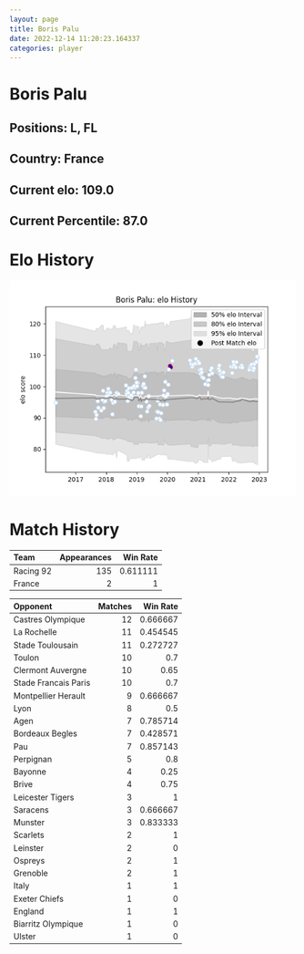 ```yaml
---  
layout: page  
title: Boris Palu  
date: 2022-12-14 11:20:23.164337  
categories: player  
---
```

# Boris Palu

## Positions: L, FL

## Country: France

## Current elo: 109.0

## Current Percentile: 87.0

# Elo History


![elo history](history_BorisPalu.png)
# Match History


| Team      |   Appearances |   Win Rate |
|:----------|--------------:|-----------:|
| Racing 92 |           135 |   0.611111 |
| France    |             2 |   1        |

| Opponent             |   Matches |   Win Rate |
|:---------------------|----------:|-----------:|
| Castres Olympique    |        12 |   0.666667 |
| La Rochelle          |        11 |   0.454545 |
| Stade Toulousain     |        11 |   0.272727 |
| Toulon               |        10 |   0.7      |
| Clermont Auvergne    |        10 |   0.65     |
| Stade Francais Paris |        10 |   0.7      |
| Montpellier Herault  |         9 |   0.666667 |
| Lyon                 |         8 |   0.5      |
| Agen                 |         7 |   0.785714 |
| Bordeaux Begles      |         7 |   0.428571 |
| Pau                  |         7 |   0.857143 |
| Perpignan            |         5 |   0.8      |
| Bayonne              |         4 |   0.25     |
| Brive                |         4 |   0.75     |
| Leicester Tigers     |         3 |   1        |
| Saracens             |         3 |   0.666667 |
| Munster              |         3 |   0.833333 |
| Scarlets             |         2 |   1        |
| Leinster             |         2 |   0        |
| Ospreys              |         2 |   1        |
| Grenoble             |         2 |   1        |
| Italy                |         1 |   1        |
| Exeter Chiefs        |         1 |   0        |
| England              |         1 |   1        |
| Biarritz Olympique   |         1 |   0        |
| Ulster               |         1 |   0        |